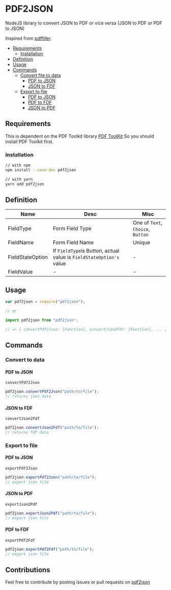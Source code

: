 # PDF2JSON

NodeJS library to convert JSON to PDF or vice versa (JSON to PDF or PDF to JSON)

Inspired from [pdffiller](https://github.com/pdffillerjs/pdffiller).

- [Requirements](#requirements)
  - [Installation](#installation)
- [Definition](#definition)
- [Usage](#usage)
- [Commands](#commands)
  - [Convert file to data](#convert-to-data)
    - [PDF to JSON](#pdf-to-json)
    - [JSON to FDF](#json-to-fdf)
  - [Export to file](#export-to-file)
    - [PDF to JSON](#pdf-to-json-1)
    - [PDF to FDF](#pdf-to-fdf)
    - [JSON to PDF](#json-to-fdf)

## Requirements

This is dependent on the PDF Toolkit library [PDF ToolKit](http://www.pdflabs.com/tools/pdftk-the-pdf-toolkit/)
So you should install PDF Toolkit first.

### Installation

```bash
// with npm
npm install --save-dev pdf2json

// with yarn
yarn add pdf2json
```

## Definition

| Name             | Desc                                                                | Misc                              |
| ---------------- | ------------------------------------------------------------------- | --------------------------------- |
| FieldType        | Form Field Type                                                     | One of `Text`, `Choice`, `Button` |
| FieldName        | Form Field Name                                                     | Unique                            |
| FieldStateOption | If `FieldType`is Button, actual value is `FieldStateOption's` value | -                                 |
| FieldValue       | -                                                                   | -                                 |

## Usage

```javascript
var pdf2json = require("pdf2json");

// or

import pdf2json from "pdf2json";

// => { convertPdf2Json: [Function], convertJson2Fdf: [Function], ... }
```

## Commands

### Convert to data

#### PDF to JSON

`convertPdf2Json`

```javascript
pdf2json.convertPdf2Json("path/to/file");
// returns json data
```

#### JSON to FDF

`convertJson2Fdf`

```javascript
pdf2json.convertJson2Fdf("path/to/file");
// returns fdf data
```

### Export to file

#### PDF to JSON

`exportPdf2Json`

```javascript
pdf2json.exportPdf2Json("path/to/file");
// export json file
```

#### JSON to PDF

`exportJson2Pdf`

```javascript
pdf2json.exportJson2Pdf("path/to/file");
// export json file
```

#### PDF to FDF

`exportPdf2Fdf`

```javascript
pdf2json.exportPdf2Fdf("path/to/file");
// export json file
```

## Contributions

Feel free to contribute by posting issues or pull requests on [pdf2json](https://github.com/ClareKang/pdf2json)
